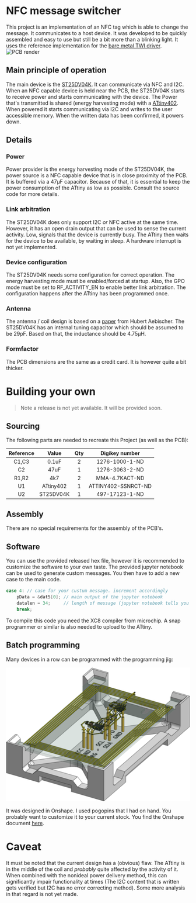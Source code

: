 [comment]: <> "LTeX: language=en-GB"

# NFC message switcher

This project is an implementation of an NFC tag which is able to change the message. It communicates to a host device. It was developed to be quickly assembled and easy to use but still be a bit more than a blinking light. It uses the reference implementation for the [bare metal TWI driver](https://github.com/microchip-pic-avr-examples/attiny1627-bare-metal-twi-mplab).
![PCB render](/pictures/render_blue.png)

## Main principle of operation

The main device is the [ST25DV04K](https://www.st.com/resource/en/datasheet/st25dv04k.pdf). 
It can communicate via NFC and I2C. 
When an NFC capable device is held near the PCB, the ST25DV04K starts to receive power and starts communicating with the device. 
The Power that's transmitted is shared (energy harvesting mode) with a [ATtiny402](http://ww1.microchip.com/downloads/en/DeviceDoc/ATtiny202-402-AVR-MCU-with-Core-Independent-Peripherals_and-picoPower-40001969A.pdf). 
When powered it starts communicating via I2C and writes to the user accessible memory. 
When the written data has been confirmed, it powers down.

## Details

### Power

Power provider is the energy harvesting mode of the ST25DV04K, the power source is a NFC capable device that is in close proximity of the PCB.
It is buffered via a 47μF capacitor.
Because of that, it is essential to keep the power consumption of the ATtiny as low as possible.
Consult the source code for more details.

### Link arbitration

The ST25DV04K does only support I2C *or* NFC active at the same time. 
However, it has an open drain output that can be used to sense the current activity. 
Low, signals that the device is currently busy. 
The ATtiny then waits for the device to be available, by waiting in sleep. 
A hardware interrupt is not yet implemented.

### Device configuration

The ST25DV04K needs some configuration for correct operation. 
The energy harvesting mode must be enabled/forced at startup. 
Also, the GPO mode must be set to RF_ACTIVITY_EN to enable better link arbitration.
The configuration happens after the ATtiny has been programmed once.

### Antenna

The antenna / coil design is based on a [paper](https://www.researchgate.net/publication/339137261_Inductance_Formula_for_Rectangular_Planar_Spiral_Inductors_with_Rectangular_Conductor_Cross_Section) from Hubert Aebischer. 
The ST25DV04K has an internal tuning capacitor which should be assumed to be 29pF.
Based on that, the inductance should be 4.75μH. 

### Formfactor

The PCB dimensions are the same as a credit card.
It is however quite a bit thicker.

# Building your own

> Note a release is not yet available. It will be provided soon.

## Sourcing

The following parts are needed to recreate this Project (as well as the PCB):

| Reference 	|   Value   	| Qty 	|    Digikey number    	|
|:---------:	|:---------:	|:---:	|:-------------------:	|
|   C1,C3   	|   0.1uF   	|  2  	|    1276-1000-1-ND   	|
|     C2    	|    47uF   	|  1  	|    1276-3063-2-ND   	|
|   R1,R2   	|    4k7    	|  2  	|    MMA-4.7KACT-ND   	|
|     U1    	| ATtiny402 	|  1  	| ATTINY402-SSNRCT-ND 	|
|     U2    	| ST25DV04K 	|  1  	|    497-17123-1-ND   	|

## Assembly

There are no special requirements for the assembly of the PCB's.

## Software

You can use the provided released hex file, however it is recommended to customize the software to your own taste. 
The provided jupyter notebook can be used to generate custom messages. 
You then have to add a new case to the main code.
```c
case 4: // case for your custum message. increment accordingly
    pData = &dat5[0]; // main output of the jupyter notebook
    datalen = 34;     // length of message (jupyter notebook tells you this)
    break;
```
To compile this code you need the XC8 compiler from microchip.
A snap programmer or similar is also needed to upload to the ATtiny.

## Batch programming

Many devices in a row can be programmed with the programming jig:

![programming jig](/pictures/programming%20jig.png)

It was designed in Onshape. 
I used pogopins that I had on hand. 
You probably want to customize it to your current stock. 
You find the Onshape document [here](https://cad.onshape.com/documents/450623688917edcaa975b9e7/w/39588c936aa9381f65fac7c0/e/be57d568f84f27791dc539d2?renderMode=0&uiState=67cfd948ca833f6780730f6a).

# Caveat

It must be noted that the current design has a (obvious) flaw. 
The ATtiny is in the middle of the coil and *probably* quite affected by the activity of it. 
When combined with the nonideal power delivery method, this can significantly impair functionality at times (The I2C content that is written gets verified but I2C has no error correcting method).
Some more analysis in that regard is not yet made.
